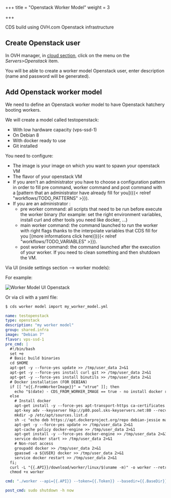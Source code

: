 +++
title = "Openstack Worker Model"
weight = 3

+++

CDS build using OVH.com Openstack infrastructure

## Create Openstack user

In OVH manager, in [cloud section](https://www.ovh.com/manager/cloud), click on the menu on the *Servers>Openstack* item.

You will be able to create a worker model Openstack user, enter description (name and password will be generated).

## Add Openstack worker model

We need to define an Openstack worker model to have Openstack hatchery booting workers.

We will create a model called testopenstack:

 * With low hardware capacity (vps-ssd-1)
 * On Debian 8
 * With docker ready to use
 * Git installed

You need to configure:

  * The image is your image on which you want to spawn your openstack VM
  * The flavor of your openstack VM
  * If you aren't an administrator you have to choose a configuration pattern in order to fill pre command, worker command and post command with a [pattern that an administrator have already fill for you]({{< relref "workflows/TODO_PATTERNS" >}}).
  * If you are an administrator :
    * pre worker command: all scripts that need to be run before execute the worker binary (for example: set the right environment variables, install curl and other tools you need like docker, ...)
    * main worker command: the command launched to run the worker with right flags thanks to the interpolate variables that CDS fill for you [(more informations click here)]({{< relref "workflows/TODO_VARIABLES" >}}).
    * post worker command: the command launched after the execution of your worker. If you need to clean something and then shutdown the VM.

Via UI (inside settings section --> worker models):

For example:

![Worker Model UI Openstack](/images/worker_model_openstack.png)

Or via cli with a yaml file:

```bash
$ cds worker model import my_worker_model.yml
```


```yaml
name: testopenstack
type: openstack
description: "my worker model"
group: shared.infra
image: "Debian 7"
flavor: vps-ssd-1
pre_cmd: |
  #!/bin/bash
  set +e
  # Basic build binaries
  cd $HOME
  apt-get -y --force-yes update >> /tmp/user_data 2>&1
  apt-get -y --force-yes install curl git >> /tmp/user_data 2>&1
  apt-get -y --force-yes install binutils >> /tmp/user_data 2>&1
  # Docker installation (FOR DEBIAN)
  if [[ "x{{.FromWorkerImage}}" = "xtrue" ]]; then
    echo "$(date) - CDS_FROM_WORKER_IMAGE == true - no install docker required "
  else
    # Install docker
    apt-get install -y --force-yes apt-transport-https ca-certificates >> /tmp/user_data 2>&1
    apt-key adv --keyserver hkp://p80.pool.sks-keyservers.net:80 --recv-keys 58118E89F3A912897C070ADBF76221572C52609D
    mkdir -p /etc/apt/sources.list.d
    sh -c "echo deb https://apt.dockerproject.org/repo debian-jessie main > /etc/apt/sources.list.d/docker.list"
    apt-get -y --force-yes update >> /tmp/user_data 2>&1
    apt-cache policy docker-engine >> /tmp/user_data 2>&1
    apt-get install -y --force-yes docker-engine >> /tmp/user_data 2>&1
    service docker start >> /tmp/user_data 2>&1
    # Non-root access
    groupadd docker >> /tmp/user_data 2>&1
    gpasswd -a ${USER} docker >> /tmp/user_data 2>&1
    service docker restart >> /tmp/user_data 2>&1
  fi;
  curl -L "{{.API}}/download/worker/linux/$(uname -m)" -o worker --retry 10 --retry-max-time 120 -C - >> /tmp/user_data 2>&1
  chmod +x worker

cmd: "./worker --api={{.API}} --token={{.Token}} --basedir={{.BaseDir}} --model={{.Model}} --name={{.Name}} --hatchery={{.Hatchery}} --hatchery-name={{.HatcheryName}} --insecure={{.HTTPInsecure}} --single-use --force-exit"

post_cmd: sudo shutdown -h now

```

